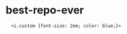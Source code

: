# best-repo-ever
<html>
   <head>
      <link rel = "stylesheet" 
         href = "https://maxcdn.bootstrapcdn.com/bootstrap/3.3.4/css/bootstrap.min.css">
      
      <i.custom {font-size: 2em; color: blue;}>
   </head>
	
   <body>
      <i class = "glyphicon glyphicon-tree-deciduous custom"></i>
   </body>
	
</html>
